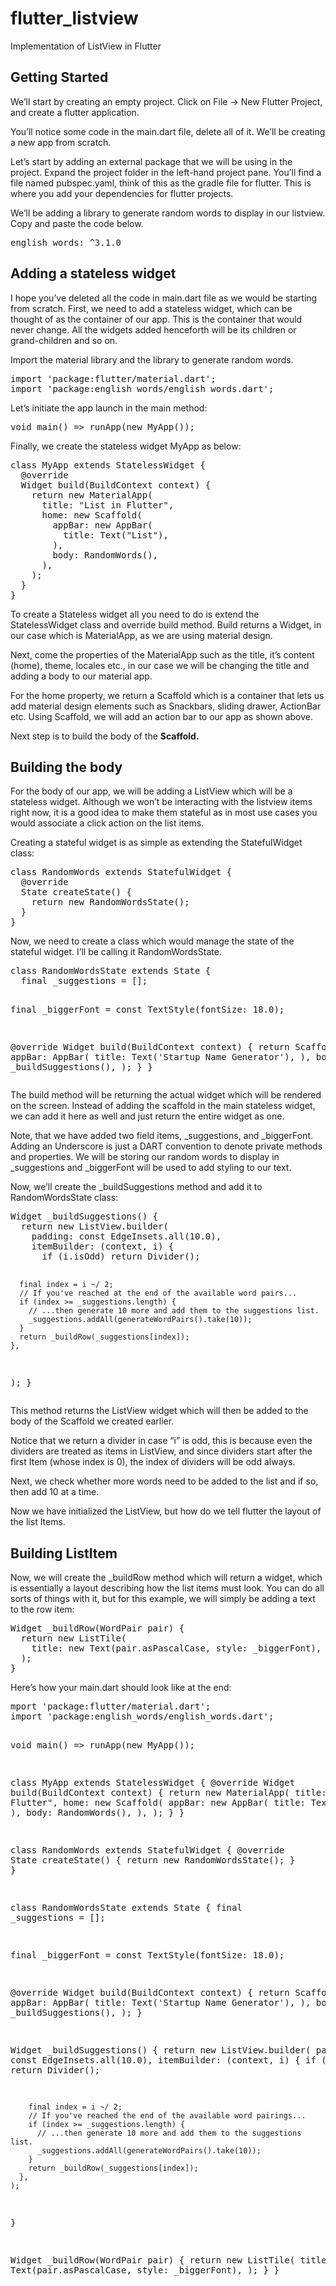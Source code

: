 # flutter_listview

Implementation of ListView in Flutter

## Getting Started
<p>We’ll start by creating an empty project. Click on File -> New Flutter Project, and create a flutter application.</p>
<p>You’ll notice some code in the main.dart file, delete all of it. We’ll be creating a new app from scratch.</p>
<p>Let’s start by adding an external package that we will be using in the project. Expand the project folder in the left-hand project pane. You’ll find a file named pubspec.yaml, think of this as the gradle file for flutter. This is where you add your dependencies for flutter projects.</p>

<p>We’ll be adding a library to generate random words to display in our listview. Copy and paste the code below.</p>

<pre>
english_words: ^3.1.0
</pre>

<h2>Adding a stateless widget</h2>
<p>I hope you’ve deleted all the code in main.dart file as we would be starting from scratch. First, we need to add a stateless widget, which can be thought of as the container of our app. This is the container that would never change. All the widgets added henceforth will be its children or grand-children and so on.</p>

<p>Import the material library and the library to generate random words.</p>

<pre>
import 'package:flutter/material.dart';
import 'package:english_words/english_words.dart';
</pre>

<p>Let’s initiate the app launch in the main method:</p>
<pre>
void main() => runApp(new MyApp());
</pre>
<p>Finally, we create the stateless widget MyApp as below:</p>
<pre>
class MyApp extends StatelessWidget {
  @override
  Widget build(BuildContext context) {
    return new MaterialApp(
      title: "List in Flutter",
      home: new Scaffold(
        appBar: new AppBar(
          title: Text("List"),
        ),
        body: RandomWords(),
      ),
    );
  }
}
</pre>

<p>To create a Stateless widget all you need to do is extend the StatelessWidget class and override build method. Build returns a Widget, in our case which is MaterialApp, as we are using material design.<p>

<p>Next, come the properties of the MaterialApp such as the title, it’s content (home), theme, locales etc., in our case we will be changing the title and adding a body to our material app.</p>

<p>For the home property, we return a Scaffold which is a container that lets us add material design elements such as Snackbars, sliding drawer, ActionBar etc. Using Scaffold, we will add an action bar to our app as shown above.</p>

<p>Next step is to build the body of the <b>Scaffold.</b></p>

<h2>Building the body</h2>
<p>For the body of our app, we will be adding a ListView which will be a stateless widget. Although we won’t be interacting with the listview items right now, it is a good idea to make them stateful as in most use cases you would associate a click action on the list items.</p>

<p>Creating a stateful widget is as simple as extending the StatefulWidget class:</p>

<pre>
class RandomWords extends StatefulWidget {
  @override
  State<StatefulWidget> createState() {
    return new RandomWordsState();
  }
}
</pre>

<p>Now, we need to create a class which would manage the state of the stateful widget. I’ll be calling it RandomWordsState.</p>
<pre>
class RandomWordsState extends State<RandomWords> {
  final _suggestions = <WordPair>[];

  final _biggerFont = const TextStyle(fontSize: 18.0);

  @override
  Widget build(BuildContext context) {
    return Scaffold (
      appBar: AppBar(
        title: Text('Startup Name Generator'),
      ),
      body: _buildSuggestions(),
    );
  }
}
</pre>

<p>The build method will be returning the actual widget which will be rendered on the screen. Instead of adding the scaffold in the main stateless widget, we can add it here as well and just return the entire widget as one.</p>

<p>Note, that we have added two field items, _suggestions, and _biggerFont. Adding an Underscore is just a DART convention to denote private methods and properties. We will be storing our random words to display in _suggestions and _biggerFont will be used to add styling to our text.</p>

<p>Now, we’ll create the _buildSuggestions method and add it to RandomWordsState class:</p>
<pre>
Widget _buildSuggestions() {
  return new ListView.builder(
    padding: const EdgeInsets.all(10.0),
    itemBuilder: (context, i) {
      if (i.isOdd) return Divider();

      final index = i ~/ 2;
      // If you've reached at the end of the available word pairs...
      if (index >= _suggestions.length) {
        // ...then generate 10 more and add them to the suggestions list.
        _suggestions.addAll(generateWordPairs().take(10));
      }
      return _buildRow(_suggestions[index]);
    },
  );
}
</pre>

<p>This method returns the ListView widget which will then be added to the body of the Scaffold we created earlier.

Notice that we return a divider in case “i” is odd, this is because even the dividers are treated as items in ListView, and since dividers start after the first Item (whose index is 0), the index of dividers will be odd always.

Next, we check whether more words need to be added to the list and if so, then add 10 at a time.

Now we have initialized the ListView, but how do we tell flutter the layout of the list Items.</p>

<h2>Building ListItem</h2>
<p>Now, we will create the _buildRow method which will return a widget, which is essentially a layout describing how the list items must look. You can do all sorts of things with it, but for this example, we will simply be adding a text to the row item:</p>
<pre>
Widget _buildRow(WordPair pair) {
  return new ListTile(
    title: new Text(pair.asPascalCase, style: _biggerFont),
  );
}
</pre>

<p>Here’s how your main.dart should look like at the end:</p>
<pre>
mport 'package:flutter/material.dart';
import 'package:english_words/english_words.dart';

void main() => runApp(new MyApp());

class MyApp extends StatelessWidget {
  @override
  Widget build(BuildContext context) {
    return new MaterialApp(
      title: "List in Flutter",
      home: new Scaffold(
        appBar: new AppBar(
          title: Text("List"),
        ),
        body: RandomWords(),
      ),
    );
  }
}

class RandomWords extends StatefulWidget {
  @override
  State<StatefulWidget> createState() {
    return new RandomWordsState();
  }
}

class RandomWordsState extends State<RandomWords> {
  final _suggestions = <WordPair>[];

  final _biggerFont = const TextStyle(fontSize: 18.0);

  @override
  Widget build(BuildContext context) {
    return Scaffold (
      appBar: AppBar(
        title: Text('Startup Name Generator'),
      ),
      body: _buildSuggestions(),
    );
  }

  Widget _buildSuggestions() {
    return new ListView.builder(
      padding: const EdgeInsets.all(10.0),
      itemBuilder: (context, i) {
        if (i.isOdd) return Divider();

        final index = i ~/ 2;
        // If you've reached the end of the available word pairings...
        if (index >= _suggestions.length) {
          // ...then generate 10 more and add them to the suggestions list.
          _suggestions.addAll(generateWordPairs().take(10));
        }
        return _buildRow(_suggestions[index]);
      },
    );
  }

  Widget _buildRow(WordPair pair) {
    return new ListTile(
      title: new Text(pair.asPascalCase, style: _biggerFont),
    );
  }
}
</pre>
